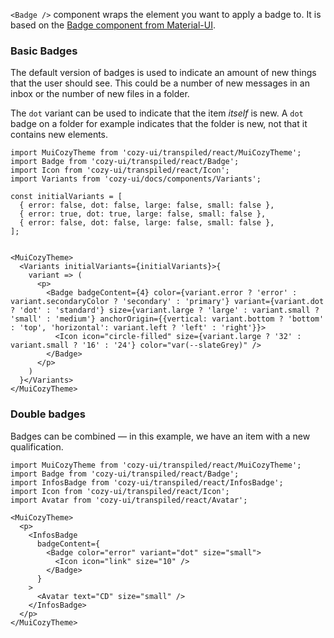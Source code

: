 `<Badge />` component wraps the element you want to apply a badge to. It is based on the [Badge component from Material-UI](https://v3.material-ui.com/api/badge/).

### Basic Badges

The default version of badges is used to indicate an amount of new things that the user should see. This could be a number of new messages in an inbox or the number of new files in a folder.

The `dot` variant can be used to indicate that the item _itself_ is new. A `dot` badge on a folder for example indicates that the folder is new, not that it contains new elements.

```
import MuiCozyTheme from 'cozy-ui/transpiled/react/MuiCozyTheme';
import Badge from 'cozy-ui/transpiled/react/Badge';
import Icon from 'cozy-ui/transpiled/react/Icon';
import Variants from 'cozy-ui/docs/components/Variants';

const initialVariants = [
  { error: false, dot: false, large: false, small: false },
  { error: true, dot: true, large: false, small: false },
  { error: false, dot: false, large: false, small: false },
];


<MuiCozyTheme>
  <Variants initialVariants={initialVariants}>{
    variant => (
      <p>
        <Badge badgeContent={4} color={variant.error ? 'error' : variant.secondaryColor ? 'secondary' : 'primary'} variant={variant.dot ? 'dot' : 'standard'} size={variant.large ? 'large' : variant.small ? 'small' : 'medium'} anchorOrigin={{vertical: variant.bottom ? 'bottom' : 'top', 'horizontal': variant.left ? 'left' : 'right'}}>
          <Icon icon="circle-filled" size={variant.large ? '32' : variant.small ? '16' : '24'} color="var(--slateGrey)" />
        </Badge>
      </p>
    )
  }</Variants>
</MuiCozyTheme>
```

### Double badges

Badges can be combined — in this example, we have an item with a new qualification.

```
import MuiCozyTheme from 'cozy-ui/transpiled/react/MuiCozyTheme';
import Badge from 'cozy-ui/transpiled/react/Badge';
import InfosBadge from 'cozy-ui/transpiled/react/InfosBadge';
import Icon from 'cozy-ui/transpiled/react/Icon';
import Avatar from 'cozy-ui/transpiled/react/Avatar';

<MuiCozyTheme>
  <p>
    <InfosBadge
      badgeContent={
        <Badge color="error" variant="dot" size="small">
          <Icon icon="link" size="10" />
        </Badge>
      }
    >
      <Avatar text="CD" size="small" />
    </InfosBadge>
  </p>
</MuiCozyTheme>
```
